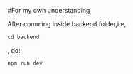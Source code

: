 #For my own understanding

After comming inside backend folder,i.e,
```
cd backend
```
, do:
```
npm run dev
```
